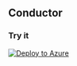 ## Conductor

### Try it
[![Deploy to Azure](https://azuredeploy.net/deploybutton.png)](https://azuredeploy.net/)